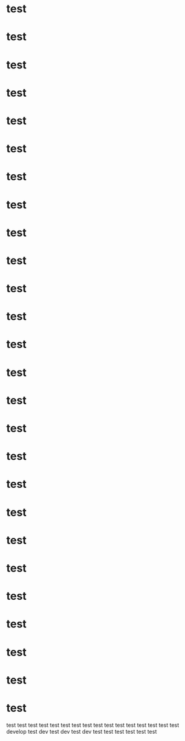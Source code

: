 # test
# test
# test
# test
# test
# test
# test
# test
# test
# test
# test
# test
# test
# test
# test
# test
# test
# test
# test
# test
# test
# test
# test
# test
# test
# test
test
test
test
test
test
test
test
test
test
test
test
test
test
test
test
test develop
test dev
test dev
test dev
test
test
test
test
test
test
